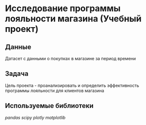 # Исследование программы лояльности магазина (Учебный проект)

## Данные
Датасет с данными о покупках в магазине за период времени

## Задача
Цель проекта - проанализировать и определить эффективность программы лояльности для клиентов магазина

## Используемые библиотеки
*pandas*
*scipy*
*plotly*
*matplotlib*



